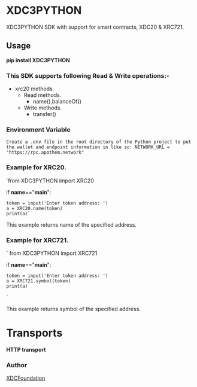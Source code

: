 # XDC3PYTHON

XDC3PYTHON SDK with support for smart contracts, XDC20 & XRC721. 


## Usage

**pip install XDC3PYTHON**

### This SDK supports following Read & Write operations:-

* xrc20 methods
    * Read methods.
        * name(),balanceOf()
    * Write methods.
        * transfer()

### Environment Variable

` Create a .env file in the root directory of the Python project to put the wallet and endpoint information in like so: NETWORK_URL = "https://rpc.apothem.network" `

### Example for XRC20.


`from XDC3PYTHON import XRC20

if __name__=="__main__":

    token = input('Enter token address: ')
    a = XRC20.name(token)
    print(a)`

This example returns name of the specified address.

### Example for XRC721.

`
from XDC3PYTHON import XRC721

if __name__=="__main__":

    token = input('Enter token address: ')
    a = XRC721.symbol(token)
    print(a)
`

This example returns symbol of the specified address.

# Transports

**HTTP transport**

### Author
[XDCFoundation](https://github.com/XDCFoundation/XDC_Python_SDK_V1)


